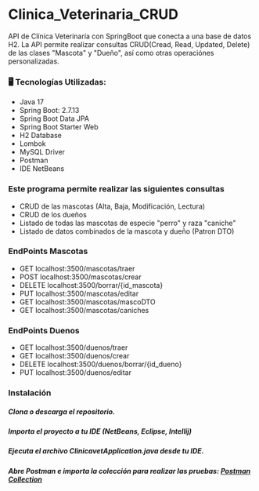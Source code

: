 # Clinica_Veterinaria_CRUD
API de Clínica Veterinaría con SpringBoot que conecta a una base de datos H2. 
La API permite realizar consultas CRUD(Cread, Read, Updated, Delete) de las clases "Mascota" y "Dueño", así como otras operaciónes personalizadas.


 ### 🖥️ Tecnologías Utilizadas:
* Java 17
* Spring Boot: 2.7.13
* Spring Boot Data JPA
* Spring Boot Starter Web
* H2 Database
* Lombok
* MySQL Driver
* Postman
* IDE NetBeans
 
 ### Este programa permite realizar las siguientes consultas 
 * CRUD de las mascotas (Alta, Baja, Modificación, Lectura)
 * CRUD de los dueños
 * Listado de todas las mascotas de especie "perro" y raza "caniche"
 * Listado de datos combinados de la mascota y dueño (Patron DTO)

 ### EndPoints Mascotas
 * GET      localhost:3500/mascotas/traer
 * POST     localhost:3500/mascotas/crear
 * DELETE   localhost:3500/borrar/{id_mascota}
 * PUT      localhost:3500/mascotas/editar
 * GET      localhost:3500/mascotas/mascoDTO
 * GET      localhost:3500/mascotas/caniches

 ### EndPoints Duenos
 * GET      localhost:3500/duenos/traer
 * GET      localhost:3500/duenos/crear    
 * DELETE   localhost:3500/duenos/borrar/{id_dueno}
 * PUT      localhost:3500/duenos/editar

 ### Instalación

##### Clona o descarga el repositorio.
##### Importa el proyecto a tu IDE (NetBeans, Eclipse, Intellij)
##### Ejecuta el archivo ClinicavetApplication.java desde tu IDE.
##### Abre Postman e importa la colección para realizar las pruebas: [Postman Collection](https://github.com/luzhersor/Clinica_Veterinaria_CRUD/blob/main/ClinicaVeterinaria.postman_collection.json)

  
  
